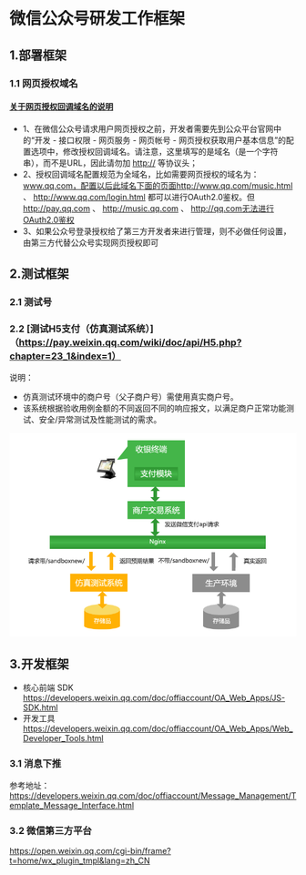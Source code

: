 # 微信公众号研发工作框架

## 1.部署框架

### 1.1 网页授权域名

#### [关于网页授权回调域名的说明](https://developers.weixin.qq.com/doc/offiaccount/OA_Web_Apps/Wechat_webpage_authorization.html)

* 1、在微信公众号请求用户网页授权之前，开发者需要先到公众平台官网中的“开发 - 接口权限 - 网页服务 - 网页帐号 - 网页授权获取用户基本信息”的配置选项中，修改授权回调域名。请注意，这里填写的是域名（是一个字符串），而不是URL，因此请勿加 <http://> 等协议头；
* 2、授权回调域名配置规范为全域名，比如需要网页授权的域名为：www.qq.com，配置以后此域名下面的页面<http://www.qq.com/music.html> 、 <http://www.qq.com/login.html> 都可以进行OAuth2.0鉴权。但<http://pay.qq.com> 、 <http://music.qq.com> 、 <http://qq.com无法进行OAuth2.0鉴权>
* 3、如果公众号登录授权给了第三方开发者来进行管理，则不必做任何设置，由第三方代替公众号实现网页授权即可

## 2.测试框架

### 2.1 测试号

### 2.2 [测试H5支付（仿真测试系统）]（https://pay.weixin.qq.com/wiki/doc/api/H5.php?chapter=23_1&index=1）

说明：

* 仿真测试环境中的商户号（父子商户号）需使用真实商户号。
* 该系统根据验收用例金额的不同返回不同的响应报文，以满足商户正常功能测试、安全/异常测试及性能测试的需求。

![pay.weixin-byH5-sandbox.png](../img/pay.weixin-byH5-sandbox.png)

## 3.开发框架

* 核心前端 SDK <https://developers.weixin.qq.com/doc/offiaccount/OA_Web_Apps/JS-SDK.html>
* 开发工具 <https://developers.weixin.qq.com/doc/offiaccount/OA_Web_Apps/Web_Developer_Tools.html>

### 3.1 消息下推

参考地址：<https://developers.weixin.qq.com/doc/offiaccount/Message_Management/Template_Message_Interface.html>

### 3.2 微信第三方平台

<https://open.weixin.qq.com/cgi-bin/frame?t=home/wx_plugin_tmpl&lang=zh_CN>